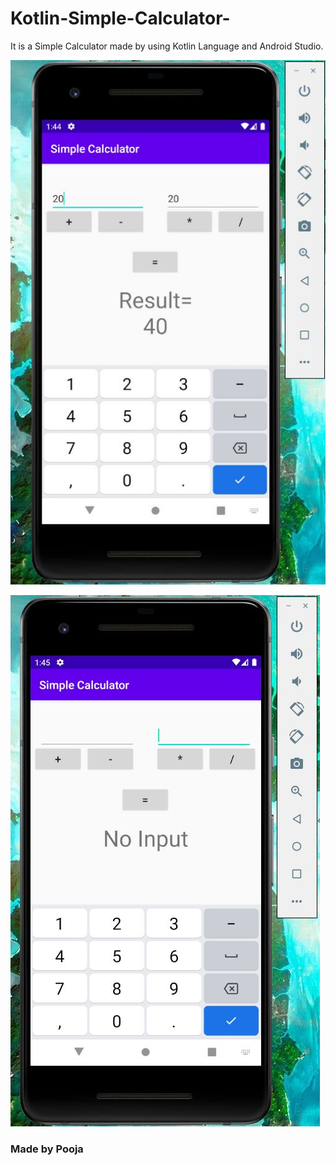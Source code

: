 # Kotlin-Simple-Calculator-
It is a Simple Calculator made by using Kotlin Language and Android Studio.

![](https://github.com/pooja161198/Kotlin-Simple-Calculator-/blob/master/Screenshots/calc.JPG)

![](https://github.com/pooja161198/Kotlin-Simple-Calculator-/blob/master/Screenshots/calc2.JPG)




### Made by Pooja
